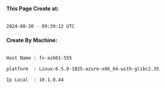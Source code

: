 
   
#### This Page Create at:

```bash

2024-08-30 - 09:39:12 UTC

```

#### Create By Machine:

```bash

Host Name : fv-az661-555

platform  : Linux-6.5.0-1025-azure-x86_64-with-glibc2.35

Ip Local  : 10.1.0.44

```

